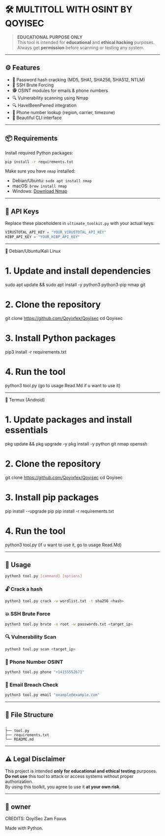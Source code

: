 # 🛠️ MULTITOLL WITH OSINT BY QOYISEC

> **EDUCATIONAL PURPOSE ONLY**  
> This tool is intended for **educational** and **ethical hacking** purposes. Always get **permission** before scanning or testing any system.

---

## ⚙️ Features

- 🔐 Password hash cracking (MD5, SHA1, SHA256, SHA512, NTLM)
- 🚪 SSH Brute Forcing
- 🕵️ OSINT modules for emails & phone numbers
- 🔍 Vulnerability scanning using Nmap
- 🔍 HaveIBeenPwned integration
- 📱 Phone number lookup (region, carrier, timezone)
- 🧠 Beautiful CLI interface

---

## 📦 Requirements

Install required Python packages:

```bash
pip install -r requirements.txt
```

Make sure you have `nmap` installed:

- Debian/Ubuntu: `sudo apt install nmap`
- macOS: `brew install nmap`
- Windows: [Download Nmap](https://nmap.org/download.html)

---

## 🔑 API Keys

Replace these placeholders in `ultimate_toolkit.py` with your actual keys:

```python
VIRUSTOTAL_API_KEY = "YOUR_VIRUSTOTAL_API_KEY"
HIBP_API_KEY = "YOUR_HIBP_API_KEY"
```

---

🐧 Debian/Ubuntu/Kali Linux
# 1. Update and install dependencies
sudo apt update && sudo apt install -y python3 python3-pip nmap git

# 2. Clone the repository
git clone https://github.com/Qoyixfex/Qoyisec
cd Qoyisec

# 3. Install Python packages
pip3 install -r requirements.txt

# 4. Run the tool
python3 tool.py (go to usage Read.Md if u want to use it)




---



📱 Termux (Android)

# 1. Update packages and install essentials
pkg update && pkg upgrade -y
pkg install -y python git nmap openssh

# 2. Clone the repository
git clone https://github.com/Qoyixfex/Qoyisec
cd Qoyisec

# 3. Install pip packages
pip install --upgrade pip
pip install -r requirements.txt

# 4. Run the tool
python3 tool.py (if u want to use it, go to usage Read.Md)




---





## 🚀 Usage

```bash
python3 tool.py [command] [options]
```

### 🔓 Crack a hash

```bash
python3 tool.py crack -w wordlist.txt -t sha256 <hash>
```

### 💥 SSH Brute Force

```bash
python3 tool.py brute -u root -w passwords.txt <target_ip>
```

### 🔍 Vulnerability Scan

```bash
python3 tool.py scan <target_ip>
```

### 📱 Phone Number OSINT

```bash
python3 tool.py phone "+14155552671"
```

### 📧 Email Breach Check

```bash
python3 tool.py email "example@example.com"
```

---

## 📁 File Structure

```text
.
├── tool.py
├── requirements.txt
└── README.md
```

---

## ⚠️ Legal Disclaimer

This project is intended **only for educational and ethical testing** purposes.  
**Do not use** this tool to attack or access systems without proper authorization.  
By using this toolkit, you agree to use it **at your own risk**.

---

## 🤖 owner
CREDITS:
QoyiSec
Zam
Foxus

Made with Python.
